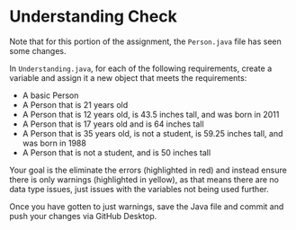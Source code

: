 # Understanding Check

Note that for this portion of the assignment, the `Person.java` file has seen some changes.

In `Understanding.java`, for each of the following requirements, create a variable and assign it a new object that meets the requirements:

- A basic Person
- A Person that is 21 years old
- A Person that is 12 years old, is 43.5 inches tall, and was born in 2011
- A Person that is 17 years old and is 64 inches tall
- A Person that is 35 years old, is not a student, is 59.25 inches tall, and was born in 1988
- A Person that is not a student, and is 50 inches tall

Your goal is the eliminate the errors (highlighted in red) and instead ensure there is only warnings (highlighted in yellow), as that means there are no data type issues, just issues with the variables not being used further.

Once you have gotten to just warnings, save the Java file and commit and push your changes via GitHub Desktop.